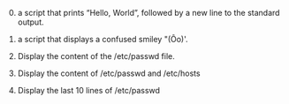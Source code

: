 0. a script that prints “Hello, World”, followed by a new line to the standard output.

1.  a script that displays a confused smiley "(Ôo)'.

2. Display the content of the /etc/passwd file.

3. Display the content of /etc/passwd and /etc/hosts

4. Display the last 10 lines of /etc/passwd

